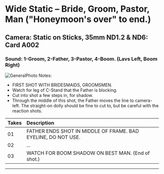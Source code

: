 # Wide Static – Bride, Groom, Pastor, Man ("Honeymoon's over" to end.)

## Camera: Static on Sticks, 35mm ND1.2 & ND6: Card A002

### Sound: 1-Groom, 2-Father, 3-Pastor, 4-Boom. (Lavs Left, Boom Right)

![GeneralPhoto][]
Notes:
- FIRST SHOT WITH BRIDESMAIDS, GROOMSMEN.
- Watch for leg of C-Stand that the Father is blocking. 
- Cut into shot a few steps in, for shadow.
- Through the middle of this shot, the Father moves the line to camera-left. The straight-on dolly should be fine to cut to, but be careful with the reaction shots.

| Takes | Description |
|:---|:----|
| 01 | FATHER ENDS SHOT IN MIDDLE OF FRAME. BAD EYELINE, DO NOT USE. |
| 02 | ... |
| 03 | WATCH FOR BOOM SHADOW ON BEST MAN. (End of shot.) |

----


[GeneralPhoto]:  /CelebrateForever/images/2H.JPG